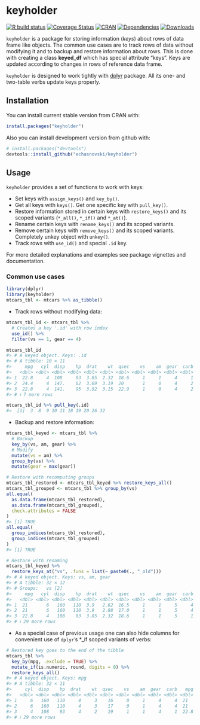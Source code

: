 
# keyholder

<!-- badges: start -->

[![R build
status](https://github.com/echasnovski/keyholder/workflows/R-CMD-check/badge.svg)](https://github.com/echasnovski/keyholder/actions)
[![Coverage
Status](https://codecov.io/gh/echasnovski/keyholder/graph/badge.svg)](https://app.codecov.io/gh/echasnovski/keyholder)
[![CRAN](https://www.r-pkg.org/badges/version/keyholder?color=blue)](https://cran.r-project.org/package=keyholder)
[![Dependencies](https://tinyverse.netlify.com/badge/keyholder)](https://CRAN.R-project.org/package=keyholder)
[![Downloads](http://cranlogs.r-pkg.org/badges/keyholder)](https://cran.r-project.org/package=keyholder)
<!-- badges: end -->

`keyholder` is a package for storing information (*keys*) about rows of
data frame like objects. The common use cases are to track rows of data
without modifying it and to backup and restore information about rows.
This is done with creating a class **keyed_df** which has special
attribute “keys”. Keys are updated according to changes in rows of
reference data frame.

`keyholder` is designed to work tightly with
[dplyr](https://dplyr.tidyverse.org/) package. All its one- and
two-table verbs update keys properly.

## Installation

You can install current stable version from CRAN with:

``` r
install.packages("keyholder")
```

Also you can install development version from github with:

``` r
# install.packages("devtools")
devtools::install_github("echasnovski/keyholder")
```

## Usage

`keyholder` provides a set of functions to work with keys:

- Set keys with `assign_keys()` and `key_by()`.
- Get all keys with `keys()`. Get one specific key with `pull_key()`.
- Restore information stored in certain keys with `restore_keys()` and
  its scoped variants (`*_all()`, `*_if()` and `*_at()`).
- Rename certain keys with `rename_keys()` and its scoped variants.
- Remove certain keys with `remove_keys()` and its scoped variants.
  Completely unkey object with `unkey()`.
- Track rows with `use_id()` and special `.id` key.

For more detailed explanations and examples see package vignettes and
documentation.

### Common use cases

``` r
library(dplyr)
library(keyholder)
mtcars_tbl <- mtcars %>% as_tibble()
```

- Track rows without modifying data:

``` r
mtcars_tbl_id <- mtcars_tbl %>%
  # Creates a key '.id' with row index
  use_id() %>%
  filter(vs == 1, gear == 4)

mtcars_tbl_id
#> # A keyed object. Keys: .id 
#> # A tibble: 10 × 11
#>     mpg   cyl  disp    hp  drat    wt  qsec    vs    am  gear  carb
#>   <dbl> <dbl> <dbl> <dbl> <dbl> <dbl> <dbl> <dbl> <dbl> <dbl> <dbl>
#> 1  22.8     4  108     93  3.85  2.32  18.6     1     1     4     1
#> 2  24.4     4  147.    62  3.69  3.19  20       1     0     4     2
#> 3  22.8     4  141.    95  3.92  3.15  22.9     1     0     4     2
#> # ℹ 7 more rows

mtcars_tbl_id %>% pull_key(.id)
#>  [1]  3  8  9 10 11 18 19 20 26 32
```

- Backup and restore information:

``` r
mtcars_tbl_keyed <- mtcars_tbl %>%
  # Backup
  key_by(vs, am, gear) %>%
  # Modify
  mutate(vs = am) %>%
  group_by(vs) %>%
  mutate(gear = max(gear))

# Restore with recomputing groups
mtcars_tbl_restored <- mtcars_tbl_keyed %>% restore_keys_all()
mtcars_tbl_grouped <- mtcars_tbl %>% group_by(vs)
all.equal(
  as.data.frame(mtcars_tbl_restored),
  as.data.frame(mtcars_tbl_grouped),
  check.attributes = FALSE
)
#> [1] TRUE
all.equal(
  group_indices(mtcars_tbl_restored),
  group_indices(mtcars_tbl_grouped)
)
#> [1] TRUE

# Restore with renaming
mtcars_tbl_keyed %>%
  restore_keys_at("vs", .funs = list(~ paste0(., "_old")))
#> # A keyed object. Keys: vs, am, gear 
#> # A tibble: 32 × 12
#> # Groups:   vs [2]
#>     mpg   cyl  disp    hp  drat    wt  qsec    vs    am  gear  carb vs_old
#>   <dbl> <dbl> <dbl> <dbl> <dbl> <dbl> <dbl> <dbl> <dbl> <dbl> <dbl>  <dbl>
#> 1  21       6   160   110  3.9   2.62  16.5     1     1     5     4      0
#> 2  21       6   160   110  3.9   2.88  17.0     1     1     5     4      0
#> 3  22.8     4   108    93  3.85  2.32  18.6     1     1     5     1      1
#> # ℹ 29 more rows
```

- As a special case of previous usage one can also hide columns for
  convenient use of `dplyr`’s \*\_if scoped variants of verbs:

``` r
# Restored key goes to the end of the tibble
mtcars_tbl %>%
  key_by(mpg, .exclude = TRUE) %>%
  mutate_if(is.numeric, round, digits = 0) %>%
  restore_keys_all()
#> # A keyed object. Keys: mpg 
#> # A tibble: 32 × 11
#>     cyl  disp    hp  drat    wt  qsec    vs    am  gear  carb   mpg
#>   <dbl> <dbl> <dbl> <dbl> <dbl> <dbl> <dbl> <dbl> <dbl> <dbl> <dbl>
#> 1     6   160   110     4     3    16     0     1     4     4  21  
#> 2     6   160   110     4     3    17     0     1     4     4  21  
#> 3     4   108    93     4     2    19     1     1     4     1  22.8
#> # ℹ 29 more rows
```
